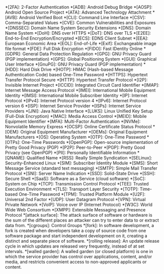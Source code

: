 <!-- markdownlint-disable -->
*[2FA]: 2-Factor Authentication
*[ADB]: Android Debug Bridge
*[AOSP]: Android Open Source Project
*[ATA]: Advanced Technology Attachment
*[AVB]: Android Verified Boot
*[CLI]: Command Line Interface
*[CSV]: Comma-Separated Values
*[CVE]: Common Vulnerabilities and Exposures
*[DNSSEC]: Domain Name System Security Extensions
*[DNS]: Domain Name System
*[DoH]: DNS over HTTPS
*[DoT]: DNS over TLS
*[E2EE]: End-to-End Encryption/Encrypted
*[ECS]: EDNS Client Subnet
*[EEA]: European Economic Area
*[EOL]: End-of-Life
*[Exif]: Exchangeable image file format
*[FDE]: Full Disk Encryption
*[FIDO]: Fast IDentity Online
*[GDPR]: General Data Protection Regulation
*[GPG]: GNU Privacy Guard (PGP implementation)
*[GPS]: Global Positioning System
*[GUI]: Graphical User Interface
*[GnuPG]: GNU Privacy Guard (PGP implementation)
*[HDD]: Hard Disk Drive
*[HOTP]: HMAC (Hash-based Message Authentication Code) based One-Time Password
*[HTTPS]: Hypertext Transfer Protocol Secure
*[HTTP]: Hypertext Transfer Protocol
*[I2P]: Invisible Internet Project
*[ICCID]: Integrated Circuit Card Identifier
*[IMAP]: Internet Message Access Protocol
*[IMEI]: International Mobile Equipment Identity
*[IMSI]: International Mobile Subscriber Identity
*[IP]: Internet Protocol
*[IPv4]: Internet Protocol version 4
*[IPv6]: Internet Protocol version 6
*[ISP]: Internet Service Provider
*[ISPs]: Internet Service Providers
*[JNI]: Java Native Interface
*[LUKS]: Linux Unified Key Setup (Full-Disk Encryption)
*[MAC]: Media Access Control
*[MEID]: Mobile Equipment Identifier
*[MFA]: Multi-Factor Authentication
*[NVMe]: Nonvolatile Memory Express
*[OCSP]: Online Certificate Status Protocol
*[OEM]: Original Equipment Manufacturer
*[OEMs]: Original Equipment Manufacturers
*[OS]: Operating System
*[OTP]: One-Time Password
*[OTPs]: One-Time Passwords
*[OpenPGP]: Open-source implementation of Pretty Good Privacy (PGP)
*[P2P]: Peer-to-Peer
*[PGP]: Pretty Good Privacy (see OpenPGP)
*[PII]: Personally Identifiable Information
*[QNAME]: Qualified Name
*[RSS]: Really Simple Syndication
*[SELinux]: Security-Enhanced Linux
*[SIM]: Subscriber Identity Module
*[SMS]: Short Message Service (standard text messaging)
*[SMTP]: Simple Mail Transfer Protocol
*[SNI]: Server Name Indication
*[SSD]: Solid-State Drive
*[SSH]: Secure Shell
*[SaaS]: Software as a Service (cloud software)
*[SoC]: System on Chip
*[TCP]: Transmission Control Protocol
*[TEE]: Trusted Execution Environment
*[TLS]: Transport Layer Security
*[TOTP]: Time-based One-Time Password
*[TPM]: Trusted Platform Module
*[U2F]: Universal 2nd Factor
*[UDP]: User Datagram Protocol
*[VPN]: Virtual Private Network
*[VoIP]: Voice over IP (Internet Protocol)
*[W3C]: World Wide Web Consortium
*[XMPP]: Extensible Messaging and Presence Protocol
*[attack surface]: The attack surface of software or hardware is the sum of the different places an attacker can try to enter data to or extract data from.
*[cgroups]: Control Groups
*[fork]: In software development, a fork is created when developers take a copy of source code from one software package and start independent development on it, creating a distinct and separate piece of software.
*[rolling release]: An update release cycle in which updates are released very frequently, instead of at set intervals.
*[walled garden]: A walled garden (or closed platform) is one in which the service provider has control over applications, content, and/or media, and restricts convenient access to non-approved applicants or content.
